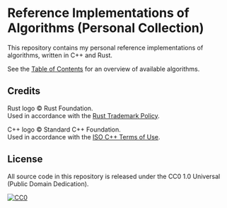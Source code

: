 # Reference Implementations of Algorithms (Personal Collection)

This repository contains my personal reference implementations of algorithms, written in C++ and Rust.

See the [Table of Contents](./docs/index.md) for an overview of available algorithms.

## Credits

Rust logo © Rust Foundation.  
Used in accordance with the [Rust Trademark Policy](https://prev.rust-lang.org/en-US/legal.html).

C++ logo © Standard C++ Foundation.  
Used in accordance with the [ISO C++ Terms of Use](https://isocpp.org/home/terms-of-use).

## License

All source code in this repository is released under the CC0 1.0 Universal (Public Domain Dedication).

[![CC0](https://i.creativecommons.org/p/zero/1.0/88x31.png "CC0")](https://creativecommons.org/publicdomain/zero/1.0/deed.ja)
